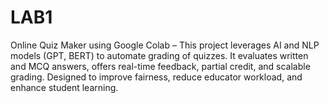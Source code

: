 # LAB1
Online Quiz Maker using Google Colab – This project leverages AI and NLP models (GPT, BERT) to automate grading of quizzes. It evaluates written and MCQ answers, offers real-time feedback, partial credit, and scalable grading. Designed to improve fairness, reduce educator workload, and enhance student learning.
